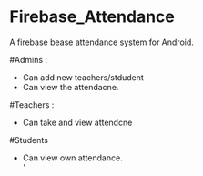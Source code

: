 # Firebase_Attendance
A firebase bease attendance system for Android.


#Admins : <br>
- Can add new teachers/stdudent <br>
- Can view the attendacne. <br>

#Teachers :<br>
- Can take and view attendcne <br>

#Students <br>
 - Can view own attendance. <br>'

